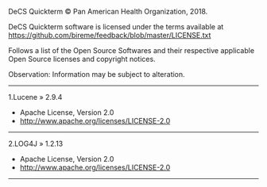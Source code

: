 DeCS Quickterm © Pan American Health Organization, 2018.

DeCS Quickterm software is licensed under the terms available at https://github.com/bireme/feedback/blob/master/LICENSE.txt

Follows a list of the Open Source Softwares and their respective applicable Open Source licenses and copyright notices.

Observation: Information may be subject to alteration.

***
1.Lucene » 2.9.4

* Apache License, Version 2.0
* http://www.apache.org/licenses/LICENSE-2.0
***
2.LOG4J » 1.2.13

* Apache License, Version 2.0
* http://www.apache.org/licenses/LICENSE-2.0
***
